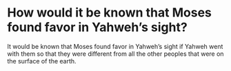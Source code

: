 # How would it be known that Moses found favor in Yahweh’s sight?

It would be known that Moses found favor in Yahweh’s sight if Yahweh went with them so that they were different from all the other peoples that were on the surface of the earth.
